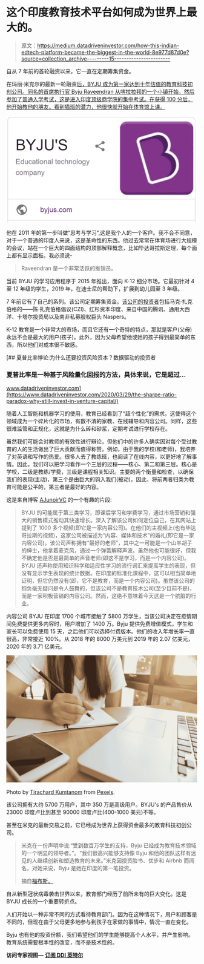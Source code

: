 # 这个印度教育技术平台如何成为世界上最大的。

> 原文：<https://medium.datadriveninvestor.com/how-this-indian-edtech-platform-became-the-biggest-in-the-world-8e977d87d0e?source=collection_archive---------15----------------------->

自从 7 年前的首轮融资以来，它一直在定期筹集资金。

在玛丽·米克尔的最新一轮融资[后，BYJU 成为第一家达到十年估值的教育科技初创公司。同名的首席执行官 Byju Raveendran 从喀拉拉邦的一个小镇开始，然后参加了普通入学考试，这是进入印度顶级商学院的集中考试。在获得 100 分后，他开始教他的朋友。看到猫班的潜力，他很快就开始在体育馆上课。](https://www.forbes.com/sites/anuraghunathan/2020/06/29/indian-edtech-billionaires-byjus-becomes-decacorn-after-funding-round-from-mary-meeker/#5a71b4e294e3)

![](img/9e017ff575a99fe7bfced5fd96d3b976.png)

他在 2011 年的第一步叫做“思考与学习”,这是我个人的一个客户。我不会不同意，对于一个普通的印度人来说，这是革命性的东西。他过去常常在体育场进行大规模的会议，站在一个巨大的四面结构的顶部解释概念，比如毕达哥拉斯定理，每个面上都有显示面板。我必须说-

> Raveendran 是一个非常活跃的推销员。

当前 BYJU 的学习应用程序于 2015 年推出，面向 K-12 细分市场。它最初针对 4 至 12 年级的学生，2019 年，在迪士尼的帮助下，扩展到幼儿园至 3 年级。

7 年前它有了自己的系列。该公司定期筹集资金。[该公司的投资者](https://byjus.com/our-investors/)包括马克·扎克伯格的——陈·扎克伯格倡议(CZI)、红杉资本印度、来自中国的腾讯、通用大西洋、卡塔尔投资局以及南非私募股权巨头 Naspers。

K-12 教育是一个非常大的市场，而且它还有一个奇特的特点，那就是客户(父母)永远不会是最大的用户(孩子)。此外，因为父母希望他或她的孩子得到最简单的东西，所以他们对成本很不敏感。

[](https://www.datadriveninvestor.com/2020/03/29/the-sharpe-ratio-paradox-why-still-invest-in-venture-capital/) [## 夏普比率悖论:为什么还要投资风险资本？数据驱动的投资者

### 夏普比率是一种基于风险量化回报的方法，具体来说，它是超过…

www.datadriveninvestor.com](https://www.datadriveninvestor.com/2020/03/29/the-sharpe-ratio-paradox-why-still-invest-in-venture-capital/) 

随着人工智能和机器学习的使用，教育已经看到了“超个性化”的需求。这使得这个领域成为一个碎片化的市场，有数不清的家教、在线辅导和内容公司。同样，这些很难监管和正规化，这就是为什么砖和砂浆，定期考试进行学校存在。

虽然我们可能会对教师的有效性进行辩论，但他们中的许多人确实因对每个受过教育的人的生活做出了巨大贡献而值得称赞。例如，由于我的学校(和老师)，我培养了对英语和写作的热爱。很多人去了教练班，也阅读了在线内容，以更好地了解事情。因此，我们可以把学习看作一个三层的过程——核心、第二和第三层。核心是学校，二级是教练/学费，三级是课程相关知识。主要的两个衡量和检查，以确保我们的表现(主动)，第三个是由巨大的钩入我们(被动)。因此，将前两者归类为教育可能是公平的，第三者是最好的内容。

这是来自博客 [AJunoirVC](https://ajuniorvc.com/byjus-edtech-unicorn-srk/) 的一个有趣的片段:

> BYJU 的可能属于第三类学习，即课后学习和学费学习，通过市场营销和强大的销售模式推动其快速增长。深入了解该公司如何定位自己，在其网站上提到了 1000 多个视频(即它是一家内容公司)。在他们的主视频上(也有毕达哥拉斯的视频)，这家公司被描述为“内容、媒体和技术”的婚礼(即它是一家内容公司)。该公司声称拥有“最好的老师”，其中之一可能是一个山羊胡子的绅士，他拿着麦克风，通过一个弹簧解释声波。虽然他也可能很好，但我不确定他是否是最简单的声音老师(即这不是学习，而是一个内容公司)。BYJU 还声称使用知识科学和适应性学习的流行词汇来提高学生的表现，但没有显示学生表现的统计数据。在印度的标准化课程中，这可以相当简单地证明，但它仍然没有(即，它不是教育，而是一个内容公司)。虽然该公司的抱负毫无疑问是令人鼓舞的，但该公司不是教育技术公司(至少目前不是)，而是一家积极营销的内容公司。然而，这绝不意味着今天这是一个肮脏的行业。

内容公司 BYJU 在印度 1700 个城市接触了 5800 万学生，当该公司决定在疫情期间免费提供更多内容时，用户增加了 1400 万。Byju 提供免费增值模式，学生和家长可以免费使用 15 天，之后他们可以选择付费版本。他们的收入年增长率一直很高，非常接近 100%。从 2018 年的 8000 万美元到 2019 年的 2.07 亿美元，2020 年的 3.71 亿美元。

![](img/fdce88af5cd0c80a108d9030e74430c4.png)

Photo by [Tirachard Kumtanom](https://www.pexels.com/@tirachard-kumtanom-112571?utm_content=attributionCopyText&utm_medium=referral&utm_source=pexels) from [Pexels](https://www.pexels.com/photo/blur-close-up-focus-gadget-574285/?utm_content=attributionCopyText&utm_medium=referral&utm_source=pexels).

该公司拥有大约 5700 万用户，其中 350 万是高级用户。BYJU's 的产品售价从 23000 印度卢比到甚至 90000 印度卢比(400-1000 美元)不等。

甚至在米克的最新交易之前，它已经成为世界上获得资金最多的教育科技初创公司。

> 米克在一份声明中说:“受到数百万学生的支持，Byju 已经成为教育技术领域的一个明显的领导者。”。“我们很高兴能够支持像 Byju 和他的团队这样有远见的人继续创新和塑造教育的未来。”米克因投资脸书、优步和 Airbnb 而闻名，对她来说，Byju 是她在印度的第一笔投资。
> 
> 摘自[福布斯。](https://www.forbes.com/sites/anuraghunathan/2020/06/29/indian-edtech-billionaires-byjus-becomes-decacorn-after-funding-round-from-mary-meeker/#1da9f2bc94e3)

自从新型冠状病毒袭击世界以来，教育部门经历了前所未有的巨大变化。这是 BYJU 成长的一个重要转折点。

人们开始以一种非常不同的方式看待教育部门。因为在这种情况下，用户和顾客是不同的，但现在由于父母更多地参与到孩子在家做的事情中，情况一直在变化。

Byju 也有他的投资份额，我们希望他们的学生能够提高个人水平，并产生影响。教育系统需要根本性的改变，而不是技术性的。

**访问专家视图—** [**订阅 DDI 英特尔**](https://datadriveninvestor.com/ddi-intel)